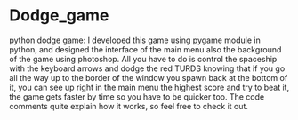 # Dodge_game
 python dodge game: 
 I developed this game using pygame module in python, and designed the interface of the main menu also the background of the game using photoshop. 
 All you have to do is control the spaceship with the keyboard arrows and dodge the red TURDS knowing that if you go all  the way up to the border of the window you spawn back at the bottom of it, you can see up right in the main menu the highest score and try to beat it, the game gets faster by time so you have to be quicker too.
 The code comments quite explain how it works, so feel free to check it out. 
 
